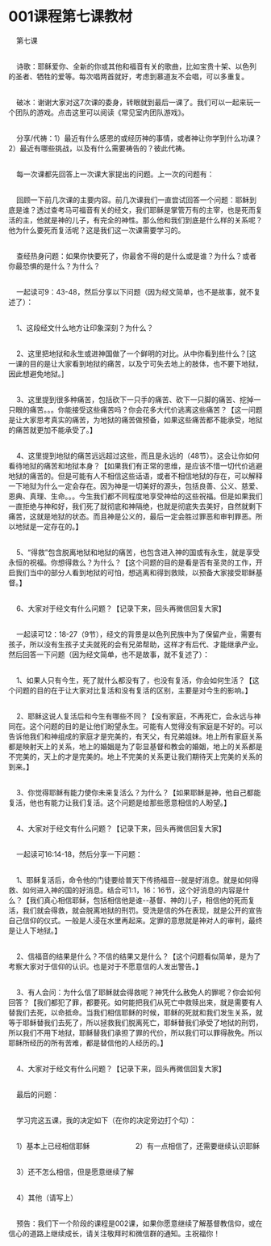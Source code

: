 # 001课程第七课教材



<p>&nbsp; &nbsp; 第七课</p>

<p><br />
&nbsp; &nbsp;&nbsp;诗歌：耶稣爱你、全新的你或其他和福音有关的歌曲，比如宝贵十架、以色列的圣者、牺牲的爱等。每次唱两首就好，考虑到慕道友不会唱，可以多重复。</p>

<p><br />
&nbsp; &nbsp; 破冰：谢谢大家对这7次课的委身，转眼就到最后一课了。我们可以一起来玩一个团队的游戏。点击这里可以阅读《常见室内团队游戏》。</p>

<p><br />
&nbsp; &nbsp;&nbsp;分享/代祷：1）最近有什么感恩的或经历神的事情，或者神让你学到什么功课？2）最近有哪些挑战，以及有什么需要祷告的？彼此代祷。</p>

<p><br />
&nbsp; &nbsp; 每一次课都先回答上一次课大家提出的问题。上一次的问题有：</p>

<p><br />
&nbsp; &nbsp; 回顾一下前几次课的主要内容。前几次课我们一直尝试回答一个问题：耶稣到底是谁？透过查考马可福音有关的经文，我们耶稣是掌管万有的主宰，也是死而复活的主，他就是神的儿子，有完全的神性。那么他和我们到底是什么样的关系呢？他为什么要死而复活呢？这是我们这一次课需要学习的。</p>

<p><br />
&nbsp; &nbsp; 查经热身问题：如果你快要死了，你最舍不得的是什么或是谁？为什么？或者你最恐惧的是什么？为什么？</p>

<p><br />
&nbsp; &nbsp; 一起读可9：43-48，然后分享以下问题（因为经文简单，也不是故事，就不复述了）：</p>

<p><br />
&nbsp; &nbsp; 1、这段经文什么地方让印象深刻？为什么？</p>

<p><br />
&nbsp; &nbsp; 2、这里把地狱和永生或进神国做了一个鲜明的对比。从中你看到些什么？[这一课的目的是让大家看到地狱的痛苦，以及宁可失去地上的肢体，也不要下地狱，因此想避免地狱。]</p>

<p><br />
&nbsp; &nbsp; 3、这里提到很多种痛苦，包括砍下一只手的痛苦、砍下一只脚的痛苦、挖掉一只眼的痛苦。。。你能接受这些痛苦吗？你会花多大代价逃离这些痛苦？【这一问题是让大家思考真实的痛苦，为地狱的痛苦做预备，如果这些痛苦都不能承受，地狱的痛苦就更加不能承受了。】</p>

<p><br />
&nbsp; &nbsp; 4、这里提到地狱的痛苦远远超过这些，而且是永远的（48节）。这会让你如何看待地狱的痛苦和地狱本身？【如果我们有正常的思维，是应该不惜一切代价逃避地狱的痛苦的。但是可能有人不相信这些话语，或者不相信地狱的存在，可以解释一下地狱为什么一定会存在。因为神是一切美好的源头，包括良善、公义、慈爱、恩典、真理、生命。。。今生我们都不同程度地享受神给的这些祝福。但是如果我们一直拒绝与神和好，我们死了就彻底和神隔绝，也就是彻底失去美好，自然就剩下痛苦，这就是地狱的状态。而且神是公义的，最后一定会胜过罪恶和审判罪恶。所以地狱是一定存在的。】</p>

<p><br />
&nbsp; &nbsp; 5、“得救”包含脱离地狱和地狱的痛苦，也包含进入神的国或有永生，就是享受永恒的祝福。你想得救么？为什么？【这个问题的目的是看是否有圣灵的工作，开启我们当中的部分人看到地狱的可怕，想逃离和得到救赎，以预备大家接受耶稣基督。】</p>

<p><br />
&nbsp; &nbsp; 6、大家对于经文有什么问题？【记录下来，回头再微信回复大家】</p>

<p><br />
&nbsp; &nbsp;&nbsp;一起读可12：18-27（9节），经文的背景是以色列民族中为了保留产业，需要有孩子，所以没有生孩子丈夫就死的会有兄弟帮助，这样才有后代、才能继承产业。然后回答一下问题（因为经文简单，也不是故事，就不复述了）：</p>

<p><br />
&nbsp; &nbsp; 1、如果人只有今生，死了就什么都没有了，也没有复活，你会如何生活？【这个问题的目的在于让大家对比复活和没有复活的区别，主要是对今生的影响。】</p>

<p><br />
&nbsp; &nbsp; 2、耶稣这说人复活后和今生有哪些不同？【没有家庭，不再死亡，会永远与神同在。这个问题的目的是让他们盼望永生。可能有人觉得没有家庭是不好的。可以告诉他我们和神组成的家庭才是完美的，有天父，有兄弟姐妹。地上所有家庭关系都是映射天上的关系，地上的婚姻是为了彰显基督和教会的婚姻，地上的关系都是不完美的，天上的才是完美的。地上不完美的关系更让我们期待天上完美的关系的到来。】</p>

<p><br />
&nbsp; &nbsp; 3、你觉得耶稣有能力使你未来复活么？为什么？【如果耶稣是神，他自己都能复活，他也有能力让我们复活。这个问题是给那些愿意相信的人盼望。】</p>

<p><br />
&nbsp; &nbsp; 4、大家对于经文有什么问题？【记录下来，回头再微信回复大家】</p>

<p><br />
&nbsp; &nbsp; 一起读可16:14-18，然后分享一下问题：</p>

<p><br />
&nbsp; &nbsp; 1、耶稣复活后，命令他的门徒要给普天下传扬福音--就是好消息。就是如何得救、如何进入神的国的好消息。结合可1:1，16：16节，这个好消息的内容是什么？【我们真心相信耶稣，包括相信他是谁--基督、神的儿子，相信他的死而复活，我们就会得救，就会脱离地狱的刑罚。受洗是信的外在表现，就是公开的宣告自己信仰的仪式。一般是人浸在水里再起来。定罪的意思就是神对人的审判，最终是让人下地狱。】</p>

<p><br />
&nbsp; &nbsp; 2、信福音的结果是什么？不信的结果又是什么？【这个问题看似简单，是为了考察大家对于信仰的认识。也是对于不愿意信的人发出警告。】</p>

<p><br />
&nbsp; &nbsp; 3、有人会问：为什么信了耶稣就会得救呢？神凭什么赦免人的罪呢？你会如何回答？【我们都犯了罪，都要死。如何能把我们从死亡中救赎出来，就是需要有人替我们去死，以命抵命。当我们相信耶稣的时候，耶稣的死就和我们发生关系，就等于耶稣替我们去死了，所以拯救我们脱离死亡，耶稣替我们承受了地狱的刑罚，所以我们不用下地狱，耶稣替我们承担了罪的代价，所以我们可以罪得赦免。所以耶稣所经历的所有苦难，都是替信他的人经历的。】</p>

<p><br />
&nbsp; &nbsp; 4、大家对于经文有什么问题？【记录下来，回头再微信回复大家】</p>

<p><br />
&nbsp; &nbsp; 最后的问题：</p>

<p><br />
&nbsp; &nbsp; 学习完这五课，我的决定如下（在你的决定旁边打个勾）：</p>

<p><br />
&nbsp; &nbsp; 1）基本上已经相信耶稣&nbsp;&nbsp;&nbsp;&nbsp;&nbsp;&nbsp;&nbsp;&nbsp;&nbsp;&nbsp;&nbsp;&nbsp;&nbsp;&nbsp;&nbsp;&nbsp;&nbsp;&nbsp;&nbsp;&nbsp;&nbsp;&nbsp;&nbsp;2）有一点相信了，还需要继续认识耶稣</p>

<p><br />
&nbsp; &nbsp; 3）还不怎么相信，但是愿意继续了解</p>

<p><br />
&nbsp; &nbsp; 4）其他（请写上）</p>

<p><br />
&nbsp; &nbsp; 预告：我们下一个阶段的课程是002课，如果你愿意继续了解基督教信仰，或在信心的道路上继续成长，请关注敬拜时和微信群的通知。主祝福你！</p>